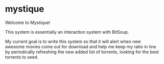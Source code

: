 mystique
========

Welcome to Mystique!

This system is essentially an interaction system with BitSoup.

My current goal is to write this system so that it will alert when
new awesome movies come out for download and help me keep my ratio in line
by periodically refreshing the new added list of torrents, looking for the
best torrents to seed.
